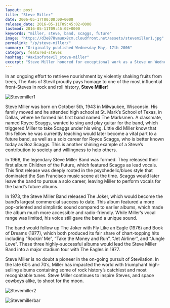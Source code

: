 ```yaml
---
layout: post
title: "Steve Miller"
date: 2006-05-17T00:00:00+0000
release_date: 2016-05-11T09:45:02+0000
lastmod: 2016-05-11T09:46:02+0000
keywords: "miller, steve, band, scaggs, future"
image: "https://d3e878vmunx8cm.cloudfront.net/assets/stevemiller1.jpg"
permalink: "/p/steve-miller/"
summary: "Originally published Wednesday May, 17th 2006"
category: featured-steves
hashtag: "#axisofstevil_steve-miller"
excerpt: "Steve Miller honored for exceptional work as a Steve on Wednesday May, 17th 2006"
---
```


[id_1]: https://d3e878vmunx8cm.cloudfront.net/assets/stevemiller1.jpg "Stevemiller1"[id_2]: https://d3e878vmunx8cm.cloudfront.net/assets/stevemiller2.jpg "Stevemiller2"[id_3]: https://d3e878vmunx8cm.cloudfront.net/assets/stevemillerbar.jpg "Stevemillerbar"

In an ongoing effort to retrieve nourishment by violently shaking fruits from trees, The Axis of Stevil proudly pays homage to one of the most influential front-Steves in rock and roll history, **Steve Miller**!

![Stevemiller1][id_1]

Steve Miller was born on October 5th, 1943 in Milwaukee, Wisconsin.  His family moved and he attended high school at St. Mark’s School of Texas, in Dallas, where he formed his first band named The Marksmen.  A classmate, named Royce Scaggs, wanted to sing and play guitar for the band, which triggered Miller to take Scaggs under his wing.  Little did Miller know that this fellow he was currently teaching would later become a vital part to a future band, as well as a solo career for Royce Scaggs, who is better known today as Boz Scaggs.  This is another shining example of a Steve’s contribution to society and willingness to help others.

In 1968, the legendary Steve Miller Band was formed.  They released their first album Children of the Future, which featured Scaggs as lead vocals.  This first release was deeply rooted in the psychedelic/blues style that dominated the San Francisco music scene at the time.  Scaggs would later leave the band to pursue a solo career, leaving Miller to perform vocals for the band’s future albums.

In 1973, the Steve Miller Band released The Joker, which would become the band’s largest commercial success to date.  This album featured a more pop-oriented and simplistic sound compared to earlier albums, which made the album much more accessible and radio-friendly.  While Miller’s vocal range was limited, his voice still gave the band a unique sound. 

The band would follow up The Joker with Fly Like an Eagle (1976) and Book of Dreams (1977), which both produced its fair share of chart-topping hits including “Rockin’ Me”, “Take the Money and Run”, “Jet Airliner”, and “Jungle Love”. These three highly-successful albums would lead the Steve Miller Band into a major stadium tour with The Eagles in 1977.

Steve Miller is no doubt a pioneer in the on-going pursuit of Stevilation.  In the late 60’s and 70’s, Miller has impacted the world with triumphant high-selling albums containing some of rock history’s catchiest and most recognizable tunes.  Steve Miller continues to inspire Steves, and space cowboys alike, to shoot for the moon.

![Stevemiller2][id_2]

![Stevemillerbar][id_3]
